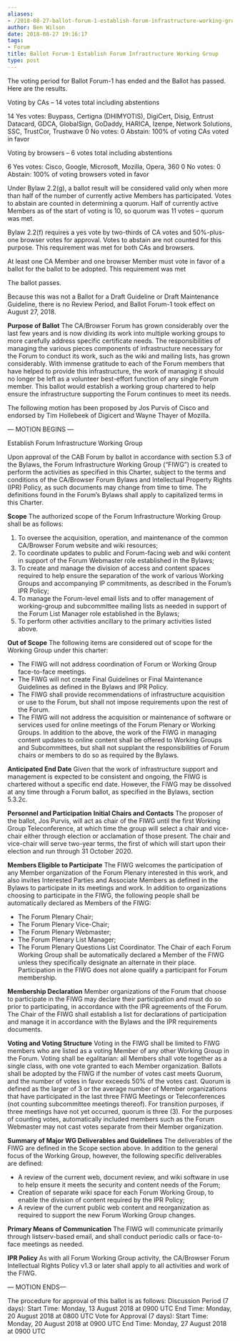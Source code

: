 ```yaml
---
aliases:
- /2018-08-27-ballot-forum-1-establish-forum-infrastructure-working-group/
author: Ben Wilson
date: 2018-08-27 19:16:17
tags:
- Forum
title: Ballot Forum-1 Establish Forum Infrastructure Working Group
type: post
---
```


The voting period for Ballot Forum-1 has ended and the Ballot has passed. Here are the results.

Voting by CAs – 14 votes total including abstentions

14 Yes votes: Buypass, Certigna (DHIMYOTIS), DigiCert, Disig, Entrust Datacard, GDCA, GlobalSign, GoDaddy, HARICA, Izenpe, Network Solutions, SSC, TrustCor, Trustwave
0 No votes:
0 Abstain:
100% of voting CAs voted in favor

Voting by browsers – 6 votes total including abstentions

6 Yes votes: Cisco, Google, Microsoft, Mozilla, Opera, 360
0 No votes:
0 Abstain:
100% of voting browsers voted in favor

Under Bylaw 2.2(g), a ballot result will be considered valid only when more than half of the number of currently active Members has participated. Votes to abstain are counted in determining a quorum. Half of currently active Members as of the start of voting is 10, so quorum was 11 votes – quorum was met.

Bylaw 2.2(f) requires a yes vote by two-thirds of CA votes and 50%-plus-one browser votes for approval. Votes to abstain are not counted for this purpose. This requirement was met for both CAs and browsers.

At least one CA Member and one browser Member must vote in favor of a ballot for the ballot to be adopted. This requirement was met

The ballot passes.

Because this was not a Ballot for a Draft Guideline or Draft Maintenance Guideline, there is no Review Period, and Ballot Forum-1 took effect on August 27, 2018.

**Purpose of Ballot**
The CA/Browser Forum has grown considerably over the last few years and is now dividing its work into multiple working groups to more carefully address specific certificate needs. The responsibilities of managing the various pieces components of infrastructure necessary for the Forum to conduct its work, such as the wiki and mailing lists, has grown considerably. With immense gratitude to each of the Forum members that have helped to provide this infrastructure, the work of managing it should no longer be left as a volunteer best-effort function of any single Forum member. This ballot would establish a working group chartered to help ensure the infrastructure supporting the Forum continues to meet its needs.

The following motion has been proposed by Jos Purvis of Cisco and endorsed by Tim Hollebeek of Digicert and Wayne Thayer of Mozilla.

— MOTION BEGINS —

Establish Forum Infrastructure Working Group

Upon approval of the CAB Forum by ballot in accordance with section 5.3 of the Bylaws, the Forum Infrastructure Working Group (“FIWG”) is created to perform the activities as specified in this Charter, subject to the terms and conditions of the CA/Browser Forum Bylaws and Intellectual Property Rights (IPR) Policy, as such documents may change from time to time. The definitions found in the Forum’s Bylaws shall apply to capitalized terms in this Charter.

**Scope**
The authorized scope of the Forum Infrastructure Working Group shall be as follows:

1. To oversee the acquisition, operation, and maintenance of the common CA/Browser Forum website and wiki resources;
1. To coordinate updates to public and Forum-facing web and wiki content in support of the Forum Webmaster role established in the Bylaws;
1. To create and manage the division of access and content spaces required to help ensure the separation of the work of various Working Groups and accompanying IP commitments, as described in the Forum’s IPR Policy;
1. To manage the Forum-level email lists and to offer management of working-group and subcommittee mailing lists as needed in support of the Forum List Manager role established in the Bylaws;
1. To perform other activities ancillary to the primary activities listed above.

**Out of Scope**
The following items are considered out of scope for the Working Group under this charter:
- The FIWG will not address coordination of Forum or Working Group face-to-face meetings.
- The FIWG will not create Final Guidelines or Final Maintenance Guidelines as defined in the Bylaws and IPR Policy.
- The FIWG shall provide recommendations of infrastructure acquisition or use to the Forum, but shall not impose requirements upon the rest of the Forum.
- The FIWG will not address the acquisition or maintenance of software or services used for online meetings of the Forum Plenary or Working Groups.
In addition to the above, the work of the FIWG in managing content updates to online content shall be offered to Working Groups and Subcommittees, but shall not supplant the responsibilities of Forum chairs or members to do so as required by the Bylaws.

**Anticipated End Date**
Given that the work of infrastructure support and management is expected to be consistent and ongoing, the FIWG is chartered without a specific end date. However, the FIWG may be dissolved at any time through a Forum ballot, as specified in the Bylaws, section 5.3.2c.

**Personnel and Participation**
**Initial Chairs and Contacts**
The proposer of the ballot, Jos Purvis, will act as chair of the FIWG until the first Working Group Teleconference, at which time the group will select a chair and vice-chair either through election or acclamation of those present. The chair and vice-chair will serve two-year terms, the first of which will start upon their election and run through 31 October 2020.

**Members Eligible to Participate**
The FIWG welcomes the participation of any Member organization of the Forum Plenary interested in this work, and also invites Interested Parties and Associate Members as defined in the Bylaws to participate in its meetings and work. In addition to organizations choosing to participate in the FIWG, the following people shall be automatically declared as Members of the FIWG:
- The Forum Plenary Chair;
- The Forum Plenary Vice-Chair;
- The Forum Plenary Webmaster;
- The Forum Plenary List Manager;
- The Forum Plenary Questions List Coordinator.
The Chair of each Forum Working Group shall be automatically declared a Member of the FIWG unless they specifically designate an alternate in their place. Participation in the FIWG does not alone qualify a participant for Forum membership.

**Membership Declaration**
Member organizations of the Forum that choose to participate in the FIWG may declare their participation and must do so prior to participating, in accordance with the IPR agreements of the Forum. The Chair of the FIWG shall establish a list for declarations of participation and manage it in accordance with the Bylaws and the IPR requirements documents.

**Voting and Voting Structure**
Voting in the FIWG shall be limited to FIWG members who are listed as a voting Member of any other Working Group in the Forum. Voting shall be egalitarian: all Members shall vote together as a single class, with one vote granted to each Member organization. Ballots shall be adopted by the FIWG if the number of votes cast meets Quorum, and the number of votes in favor exceeds 50% of the votes cast. Quorum is defined as the larger of 3 or the average number of Member organizations that have participated in the last three FIWG Meetings or Teleconferences (not counting subcommittee meetings thereof). For transition purposes, if three meetings have not yet occurred, quorum is three (3). For the purposes of counting votes, automatically included members such as the Forum Webmaster may not cast votes separate from their Member organization.

**Summary of Major WG Deliverables and Guidelines**
The deliverables of the FIWG are defined in the Scope section above. In addition to the general focus of the Working Group, however, the following specific deliverables are defined:
- A review of the current web, document review, and wiki software in use to help ensure it meets the security and content needs of the Forum;
- Creation of separate wiki space for each Forum Working Group, to enable the division of content required by the IPR Policy;
- A review of the current public web content and reorganization as required to support the new Forum Working Group changes.

**Primary Means of Communication**
The FIWG will communicate primarily through listserv-based email, and shall conduct periodic calls or face-to-face meetings as needed.

**IPR Policy**
As with all Forum Working Group activity, the CA/Browser Forum Intellectual Rights Policy v1.3 or later shall apply to all activities and work of the FIWG.

— MOTION ENDS—

The procedure for approval of this ballot is as follows:
Discussion Period (7 days):
Start Time: Monday, 13 August 2018 at 0900 UTC
End Time: Monday, 20 August 2018 at 0800 UTC
Vote for Approval (7 days):
Start Time: Monday, 20 August 2018 at 0900 UTC
End Time: Monday, 27 August 2018 at 0900 UTC